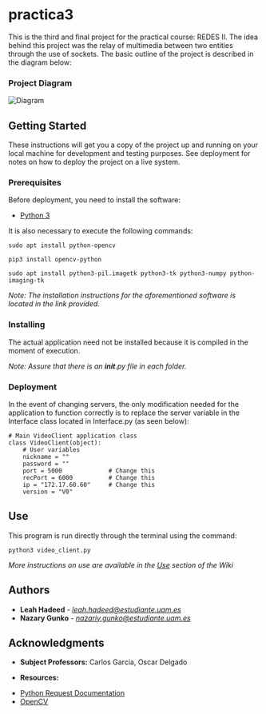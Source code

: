 # practica3

This is the third and final project for the practical course: REDES II.  The idea behind this project was the relay of multimedia between two entities through the use of sockets. The basic outline of the project is described in the diagram below:

### Project Diagram
![Diagram](https://moodle.uam.es/pluginfile.php/1951839/mod_book/chapter/3829/Diagrama_practica3%20-%20Page%201.png)

## Getting Started

These instructions will get you a copy of the project up and running on your local machine for development and testing purposes. See deployment for notes on how to deploy the project on a live system.

### Prerequisites

Before deployment, you need to install the software:
* [Python 3](https://www.python.org/download/releases/3.0/)

It is also necessary to execute the following commands:
```
sudo apt install python-opencv

pip3 install opencv-python

sudo apt install python3-pil.imagetk python3-tk python3-numpy python-imaging-tk
```

*Note: The installation instructions for the aforementioned software is located in the link provided.*

### Installing

The actual application need not be installed because it is compiled in the moment of execution.

*Note: Assure that there is an __init__.py file in each folder.*


### Deployment

In the event of changing servers, the only modification needed for the application to function correctly is to replace the server variable in the Interface class located in Interface.py (as seen below):

```
# Main VideoClient application class
class VideoClient(object):
	# User variables
	nickname = ""
	password = ""
	port = 5000             # Change this 
	recPort = 6000          # Change this 
	ip = "172.17.60.60"     # Change this
	version = "V0"
```

## Use

This program is run directly through the terminal using the command: 
```
python3 video_client.py
```

*More instructions on use are available in the [Use](https://vega.ii.uam.es/2311-10-19/practica3/wikis/use) section of the Wiki*

## Authors

* **Leah Hadeed** - *leah.hadeed@estudiante.uam.es*
* **Nazary Gunko** - *nazariy.gunko@estudiante.uam.es*

## Acknowledgments

* **Subject Professors:** Carlos Garcia, Oscar Delgado

* **Resources:**
 - [Python Request Documentation](http://docs.python-requests.org/en/master/)
 - [OpenCV](https://opencv-python-tutroals.readthedocs.io/en/latest/py_tutorials/py_gui/py_video_display/py_video_display.html)